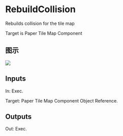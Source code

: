 # RebuildCollision

Rebuilds collision for the tile map

Target is Paper Tile Map Component

## 图示

![]($-20221218-21024168.png)

## Inputs

In: Exec.

Target: Paper Tile Map Component Object Reference.  

## Outputs

Out: Exec.

